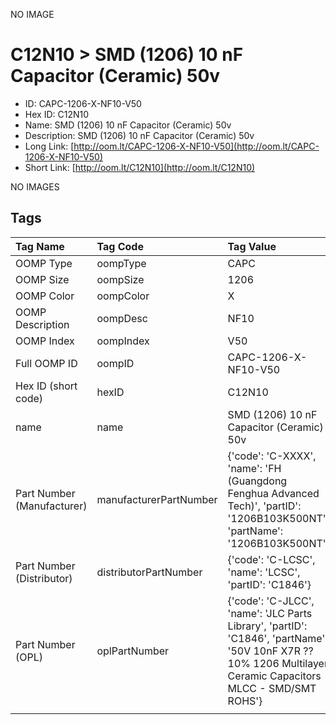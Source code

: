 


  
NO IMAGE  
# C12N10 > SMD (1206) 10 nF Capacitor (Ceramic) 50v

- ID: CAPC-1206-X-NF10-V50
- Hex ID: C12N10
- Name: SMD (1206) 10 nF Capacitor (Ceramic) 50v
- Description: SMD (1206) 10 nF Capacitor (Ceramic) 50v
- Long Link: [http://oom.lt/CAPC-1206-X-NF10-V50](http://oom.lt/CAPC-1206-X-NF10-V50)
- Short Link: [http://oom.lt/C12N10](http://oom.lt/C12N10)
  
NO IMAGES  
## Tags
  

|Tag Name|Tag Code|Tag Value|
| :--- | :--- | :--- |
|OOMP Type|oompType|CAPC|
|OOMP Size|oompSize|1206|
|OOMP Color|oompColor|X|
|OOMP Description|oompDesc|NF10|
|OOMP Index|oompIndex|V50|
|Full OOMP ID|oompID|CAPC-1206-X-NF10-V50|
|Hex ID (short code)|hexID|C12N10|
|name|name|SMD (1206) 10 nF Capacitor (Ceramic) 50v|
|Part Number (Manufacturer)|manufacturerPartNumber|{'code': 'C-XXXX', 'name': 'FH (Guangdong Fenghua Advanced Tech)', 'partID': '1206B103K500NT', 'partName': '1206B103K500NT'}|
|Part Number (Distributor)|distributorPartNumber|{'code': 'C-LCSC', 'name': 'LCSC', 'partID': 'C1846'}|
|Part Number (OPL)|oplPartNumber|{'code': 'C-JLCC', 'name': 'JLC Parts Library', 'partID': 'C1846', 'partName': '50V 10nF X7R ??10% 1206  Multilayer Ceramic Capacitors MLCC - SMD/SMT ROHS'}|
||||
